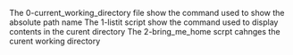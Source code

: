 The 0-current_working_directory file show the command used to show the absolute path name
 The 1-listit script show the command used to display contents in the curent directory
The 2-bring_me_home scrpt cahnges the curent working directory
